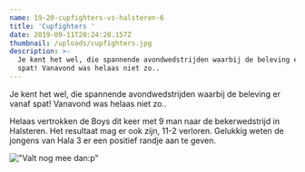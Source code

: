 ```yaml
---
name: 19-20-cupfighters-vs-halsteren-6
title: 'Cupfighters '
date: 2019-09-11T20:24:20.157Z
thumbnail: /uploads/cupfighters.jpg
description: >-
  Je kent het wel, die spannende avondwedstrijden waarbij de beleving er vanaf
  spat! Vanavond was helaas niet zo..
---
```

Je kent het wel, die spannende avondwedstrijden waarbij de beleving er vanaf spat! Vanavond was helaas niet zo..



Helaas vertrokken de Boys dit keer met 9 man naar de bekerwedstrijd in Halsteren. Het resultaat mag er ook zijn, 11-2 verloren. Gelukkig weten de jongens van Hala 3 er een positief randje aan te geven.

!["Valt nog mee dan:p"](/uploads/valt-nog-mee.png)
